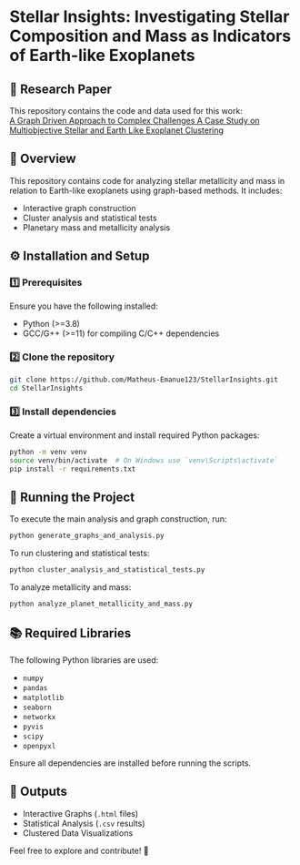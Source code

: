 # Stellar Insights: Investigating Stellar Composition and Mass as Indicators of Earth-like Exoplanets
 
 ## 📄 Research Paper
 This repository contains the code and data used for this work:  
 [ A Graph Driven Approach to Complex Challenges A Case Study on Multiobjective Stellar and Earth Like Exoplanet Clustering](https://github.com/Matheus-Emanue123/StellarInsights/blob/main/artigo/A_Graph_Driven_Approach_to_Complex_Challenges__A_Case_Study_on_Multiobjective_Stellar_and_Earth_Like_Exoplanet_Clustering.pdf)
 
 ## 📌 Overview
 This repository contains code for analyzing stellar metallicity and mass in relation to Earth-like exoplanets using graph-based methods. It includes:
 - Interactive graph construction
 - Cluster analysis and statistical tests
 - Planetary mass and metallicity analysis
 
 ## ⚙️ Installation and Setup
 ### 1️⃣ Prerequisites
 Ensure you have the following installed:
 - Python (>=3.8)
 - GCC/G++ (>=11) for compiling C/C++ dependencies
 
 ### 2️⃣ Clone the repository
 ```bash
 git clone https://github.com/Matheus-Emanue123/StellarInsights.git
 cd StellarInsights
 ```
 
 ### 3️⃣ Install dependencies
 Create a virtual environment and install required Python packages:
 ```bash
 python -m venv venv
 source venv/bin/activate  # On Windows use `venv\Scripts\activate`
 pip install -r requirements.txt
 ```
 
 ## 🚀 Running the Project
 To execute the main analysis and graph construction, run:
 ```bash
 python generate_graphs_and_analysis.py
 ```
 To run clustering and statistical tests:
 ```bash
 python cluster_analysis_and_statistical_tests.py
 ```
 To analyze metallicity and mass:
 ```bash
 python analyze_planet_metallicity_and_mass.py
 ```
 
 ## 📚 Required Libraries
 The following Python libraries are used:
 - `numpy`
 - `pandas`
 - `matplotlib`
 - `seaborn`
 - `networkx`
 - `pyvis`
 - `scipy`
 - `openpyxl`
 
 Ensure all dependencies are installed before running the scripts.
 
 ## 🔗 Outputs
 - Interactive Graphs (`.html` files)
 - Statistical Analysis (`.csv` results)
 - Clustered Data Visualizations
 
 Feel free to explore and contribute! 🚀